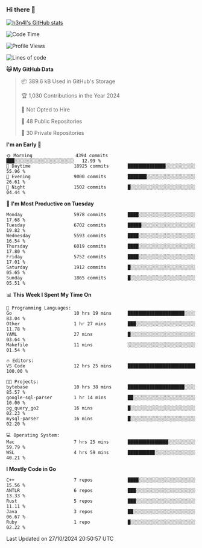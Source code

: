 ### Hi there 👋

[![h3n4l's GitHub stats](https://github-readme-stats.vercel.app/api?username=h3n4l&count_private=true&show_icons=true&theme=radical)](https://github.com/h3n4l/github-readme-stats)

<!--START_SECTION:waka-->
![Code Time](http://img.shields.io/badge/Code%20Time-1%2C987%20hrs%2017%20mins-blue)

![Profile Views](http://img.shields.io/badge/Profile%20Views-0-blue)

![Lines of code](https://img.shields.io/badge/From%20Hello%20World%20I%27ve%20Written-12.9%20million%20lines%20of%20code-blue)

**🐱 My GitHub Data** 

> 📦 389.6 kB Used in GitHub's Storage 
 > 
> 🏆 1,030 Contributions in the Year 2024
 > 
> 🚫 Not Opted to Hire
 > 
> 📜 48 Public Repositories 
 > 
> 🔑 30 Private Repositories 
 > 
**I'm an Early 🐤** 

```text
🌞 Morning                4394 commits        ███░░░░░░░░░░░░░░░░░░░░░░   12.99 % 
🌆 Daytime                18925 commits       ██████████████░░░░░░░░░░░   55.96 % 
🌃 Evening                9000 commits        ███████░░░░░░░░░░░░░░░░░░   26.61 % 
🌙 Night                  1502 commits        █░░░░░░░░░░░░░░░░░░░░░░░░   04.44 % 
```
📅 **I'm Most Productive on Tuesday** 

```text
Monday                   5978 commits        ████░░░░░░░░░░░░░░░░░░░░░   17.68 % 
Tuesday                  6702 commits        █████░░░░░░░░░░░░░░░░░░░░   19.82 % 
Wednesday                5593 commits        ████░░░░░░░░░░░░░░░░░░░░░   16.54 % 
Thursday                 6019 commits        ████░░░░░░░░░░░░░░░░░░░░░   17.80 % 
Friday                   5752 commits        ████░░░░░░░░░░░░░░░░░░░░░   17.01 % 
Saturday                 1912 commits        █░░░░░░░░░░░░░░░░░░░░░░░░   05.65 % 
Sunday                   1865 commits        █░░░░░░░░░░░░░░░░░░░░░░░░   05.51 % 
```


📊 **This Week I Spent My Time On** 

```text
💬 Programming Languages: 
Go                       10 hrs 19 mins      █████████████████████░░░░   83.04 % 
Other                    1 hr 27 mins        ███░░░░░░░░░░░░░░░░░░░░░░   11.78 % 
YAML                     27 mins             █░░░░░░░░░░░░░░░░░░░░░░░░   03.64 % 
Makefile                 11 mins             ░░░░░░░░░░░░░░░░░░░░░░░░░   01.54 % 

🔥 Editors: 
VS Code                  12 hrs 25 mins      █████████████████████████   100.00 % 

🐱‍💻 Projects: 
bytebase                 10 hrs 38 mins      █████████████████████░░░░   85.57 % 
google-sql-parser        1 hr 14 mins        ██░░░░░░░░░░░░░░░░░░░░░░░   10.00 % 
pg_query_go2             16 mins             █░░░░░░░░░░░░░░░░░░░░░░░░   02.23 % 
mysql-parser             16 mins             █░░░░░░░░░░░░░░░░░░░░░░░░   02.20 % 

💻 Operating System: 
Mac                      7 hrs 25 mins       ███████████████░░░░░░░░░░   59.79 % 
WSL                      4 hrs 59 mins       ██████████░░░░░░░░░░░░░░░   40.21 % 
```

**I Mostly Code in Go** 

```text
C++                      7 repos             ████░░░░░░░░░░░░░░░░░░░░░   15.56 % 
ANTLR                    6 repos             ███░░░░░░░░░░░░░░░░░░░░░░   13.33 % 
Rust                     5 repos             ███░░░░░░░░░░░░░░░░░░░░░░   11.11 % 
Java                     3 repos             ██░░░░░░░░░░░░░░░░░░░░░░░   06.67 % 
Ruby                     1 repo              █░░░░░░░░░░░░░░░░░░░░░░░░   02.22 % 
```




 Last Updated on 27/10/2024 20:50:57 UTC
<!--END_SECTION:waka-->


